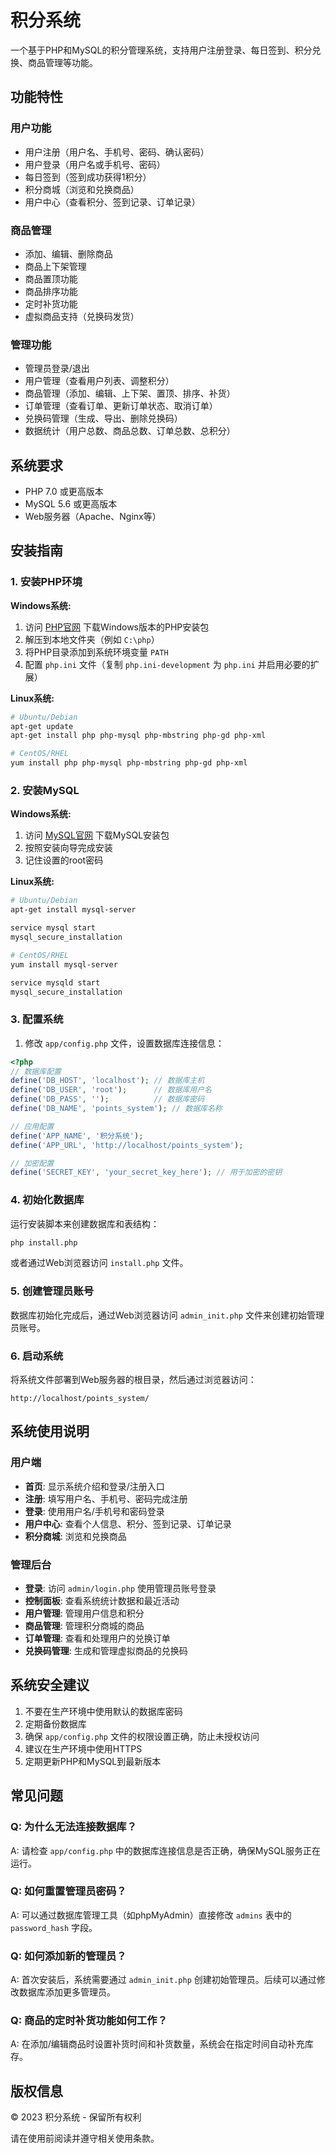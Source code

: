 # 积分系统

一个基于PHP和MySQL的积分管理系统，支持用户注册登录、每日签到、积分兑换、商品管理等功能。

## 功能特性

### 用户功能
- 用户注册（用户名、手机号、密码、确认密码）
- 用户登录（用户名或手机号、密码）
- 每日签到（签到成功获得1积分）
- 积分商城（浏览和兑换商品）
- 用户中心（查看积分、签到记录、订单记录）

### 商品管理
- 添加、编辑、删除商品
- 商品上下架管理
- 商品置顶功能
- 商品排序功能
- 定时补货功能
- 虚拟商品支持（兑换码发货）

### 管理功能
- 管理员登录/退出
- 用户管理（查看用户列表、调整积分）
- 商品管理（添加、编辑、上下架、置顶、排序、补货）
- 订单管理（查看订单、更新订单状态、取消订单）
- 兑换码管理（生成、导出、删除兑换码）
- 数据统计（用户总数、商品总数、订单总数、总积分）

## 系统要求

- PHP 7.0 或更高版本
- MySQL 5.6 或更高版本
- Web服务器（Apache、Nginx等）

## 安装指南

### 1. 安装PHP环境

**Windows系统:**
1. 访问 [PHP官网](https://www.php.net/downloads) 下载Windows版本的PHP安装包
2. 解压到本地文件夹（例如 `C:\php`）
3. 将PHP目录添加到系统环境变量 `PATH`
4. 配置 `php.ini` 文件（复制 `php.ini-development` 为 `php.ini` 并启用必要的扩展）

**Linux系统:**
```bash
# Ubuntu/Debian
apt-get update
apt-get install php php-mysql php-mbstring php-gd php-xml

# CentOS/RHEL
yum install php php-mysql php-mbstring php-gd php-xml
```

### 2. 安装MySQL

**Windows系统:**
1. 访问 [MySQL官网](https://dev.mysql.com/downloads/installer/) 下载MySQL安装包
2. 按照安装向导完成安装
3. 记住设置的root密码

**Linux系统:**
```bash
# Ubuntu/Debian
apt-get install mysql-server

service mysql start
mysql_secure_installation

# CentOS/RHEL
yum install mysql-server

service mysqld start
mysql_secure_installation
```

### 3. 配置系统

1. 修改 `app/config.php` 文件，设置数据库连接信息：
```php
<?php
// 数据库配置
define('DB_HOST', 'localhost'); // 数据库主机
define('DB_USER', 'root');      // 数据库用户名
define('DB_PASS', '');          // 数据库密码
define('DB_NAME', 'points_system'); // 数据库名称

// 应用配置
define('APP_NAME', '积分系统');
define('APP_URL', 'http://localhost/points_system');

// 加密配置
define('SECRET_KEY', 'your_secret_key_here'); // 用于加密的密钥
```

### 4. 初始化数据库

运行安装脚本来创建数据库和表结构：
```bash
php install.php
```

或者通过Web浏览器访问 `install.php` 文件。

### 5. 创建管理员账号

数据库初始化完成后，通过Web浏览器访问 `admin_init.php` 文件来创建初始管理员账号。

### 6. 启动系统

将系统文件部署到Web服务器的根目录，然后通过浏览器访问：
```
http://localhost/points_system/
```

## 系统使用说明

### 用户端
- **首页**: 显示系统介绍和登录/注册入口
- **注册**: 填写用户名、手机号、密码完成注册
- **登录**: 使用用户名/手机号和密码登录
- **用户中心**: 查看个人信息、积分、签到记录、订单记录
- **积分商城**: 浏览和兑换商品

### 管理后台
- **登录**: 访问 `admin/login.php` 使用管理员账号登录
- **控制面板**: 查看系统统计数据和最近活动
- **用户管理**: 管理用户信息和积分
- **商品管理**: 管理积分商城的商品
- **订单管理**: 查看和处理用户的兑换订单
- **兑换码管理**: 生成和管理虚拟商品的兑换码

## 系统安全建议

1. 不要在生产环境中使用默认的数据库密码
2. 定期备份数据库
3. 确保 `app/config.php` 文件的权限设置正确，防止未授权访问
4. 建议在生产环境中使用HTTPS
5. 定期更新PHP和MySQL到最新版本

## 常见问题

### Q: 为什么无法连接数据库？
A: 请检查 `app/config.php` 中的数据库连接信息是否正确，确保MySQL服务正在运行。

### Q: 如何重置管理员密码？
A: 可以通过数据库管理工具（如phpMyAdmin）直接修改 `admins` 表中的 `password_hash` 字段。

### Q: 如何添加新的管理员？
A: 首次安装后，系统需要通过 `admin_init.php` 创建初始管理员。后续可以通过修改数据库添加更多管理员。

### Q: 商品的定时补货功能如何工作？
A: 在添加/编辑商品时设置补货时间和补货数量，系统会在指定时间自动补充库存。

## 版权信息

© 2023 积分系统 - 保留所有权利

请在使用前阅读并遵守相关使用条款。